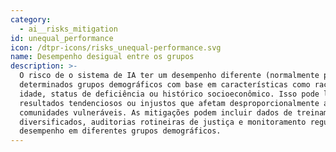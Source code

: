 ```yaml
---
category:
  - ai__risks_mitigation
id: unequal_performance
icon: /dtpr-icons/risks_unequal-performance.svg
name: Desempenho desigual entre os grupos
description: >-
  O risco de o sistema de IA ter um desempenho diferente (normalmente pior) para
  determinados grupos demográficos com base em características como raça, sexo,
  idade, status de deficiência ou histórico socioeconômico. Isso pode levar a
  resultados tendenciosos ou injustos que afetam desproporcionalmente as
  comunidades vulneráveis. As mitigações podem incluir dados de treinamento
  diversificados, auditorias rotineiras de justiça e monitoramento regular do
  desempenho em diferentes grupos demográficos.
---
```


